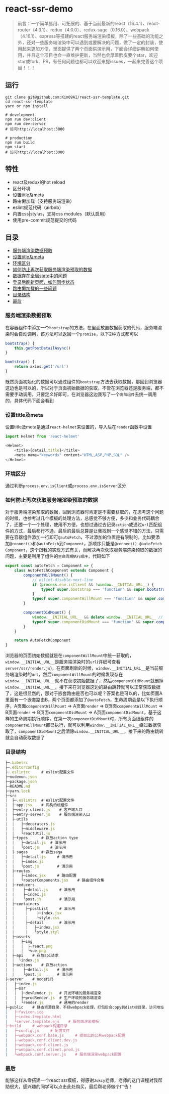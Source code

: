 # react-ssr-demo
>前言：一个简单易用、可拓展的、基于当前最新的react（16.4.1）、react-router（4.3.1）、redux（4.0.0）、redux-sage（0.16.0）、webpack（4.16.1）、express等搭建的react服务端渲染模板，除了一些基础的功能之外，还对一些服务端渲染中可以遇到或要解决的问题，做了一定的封装，使用起来更加方便，里面提供了两个页面供演示用，下面会详细讲解如何使用，并且这个项目也会一直维护更新，当然也会厚着脸皮要个star，欢迎star或fork、PR，有任何问题也都可以欢迎来提issues，一起来完善这个项目！！！

## 运行
```
git clone git@github.com:Kim09AI/react-ssr-template.git
cd react-ssr-template
yarn or npm install

# development
npm run dev:client
npm run dev:server
# 访问http://localhost:3000

# production
npm run build
npm start
# 访问http://localhost:3000
```

## 特性
- react及redux的hot reload
- 区分环境
- 设置title及meta
- 路由懒加载（支持服务端渲染）
- eslint规范代码（airbnb）
- 内置css|stylus，支持css modules（默认启用）
- 使用pre-commit规范提交的代码

## 目录
- [服务端渲染数据预取](#1)
- [设置title及meta](#2)
- [环境区分](#3)
- [如何防止再次获取服务端渲染预取的数据](#4)
- [数据存在全局state中的问题](#5)
- [登录后刷新页面，如何同步状态](#6)
- [路由懒加载的一些问题](#7)
- [目录结构](#10)
- [最后](#end)

### 服务端渲染数据预取
在容器组件中添加一个`bootstrap`的方法，在里面放置数据获取的代码，服务端渲染时会自动调用，该方法可以返回一个`promise`，以下2种方式都可以
```js
bootstrap() {
    this.getPostDetailAsync()
}

bootstrap() {
    return axios.get('/url')
}
```
既然页面初始化的数据可以通过组件的`bootstrap`方法去获取数据，那回到浏览器这边也是可以的，所以对于页面初始数据的获取，不管在浏览器还是服务端，都不需要手动调用，只要定义好即可，在浏览器这边我写了一个`高阶组件`去统一调用的，具体代码下面会看到

### 设置title及meta
设置title及meta是通过`react-helmet`来设置的，导入后在`render`函数中设置
```js
import Helmet from 'react-helmet'

<Helmet>
    <title>{detail.title}</title>
    <meta name="keywords" content="HTML,ASP,PHP,SQL" />
</Helmet>
```

### 环境区分
通过判断`process.env.isClient`或`process.env.isServer`区分

### 如何防止再次获取服务端渲染预取的数据
对于服务端渲染预取的数据，回到浏览器时肯定是不需要获取的，在思考这个问题的时候，也参考过几个模板的处理方法，总感觉不够方便，多少和业务代码耦合了，还要一个一个处理，使用不方便，也想过通过去记录`action`或通过`url`匹配组件的方式，最后都行不通，最后的最后总算是让我找到一个感觉不错的方法，只需要在容器组件添加一行即可`@autoFetch`，不过添加的位置是有限制的，比如要添加`@connect()`和`@autoFetch`到`Component`，那顺序只能是`@connect() @autoFetch Component`，这个跟我的实现方式有关，而解决再次获取服务端渲染预取的数据的问题，主要是利用了组件的`生命周期执行顺序`，代码如下
```js
export const autoFetch = Component => {
    class AutoFetchComponent extends Component {
        componentWillMount() {
            // eslint-disable-next-line
            if (process.env.isClient && !window.__INITIAL_URL__) {
                typeof super.bootstrap === 'function' && super.bootstrap()
            }
            typeof super.componentWillMount === 'function' && super.componentWillMount()
        }

        componentDidMount() {
            window.__INITIAL_URL__ && delete window.__INITIAL_URL__ // eslint-disable-line
            typeof super.componentDidMount === 'function' && super.componentDidMount()
        }
    }

    return AutoFetchComponent
}
```
浏览器的页面初始数据就是在`componentWillMount`中统一获取的，`window.__INITIAL_URL__`是服务端渲染时的`url`(详细可查看`server/ssr/render.js`)，在页面刷新的时候，`window.__INITIAL_URL__`是当前服务端渲染时的`url`，然后`componentWillMount`的时候发现存在`window.__INITIAL_URL__`就不在获取初始数据了，然后`componentDidMount`就删掉`window.__INITIAL_URL__`，接下来在浏览器这边的路由跳转就可以正常获取数据了，这是很显然的，那对于嵌套路由是否也可以呢？答案也是可以的，比如页面A里面有一个嵌套路由B，两个页面都添加了`@autoFetch`，生命周期会是以下执行顺序，A页面`componentWillMount` => A页面`render` => B页面`componentWillMount` => B页面`render` => B页面`componentDidMount` => A页面`componentDidMount`，基于这样的生命周期执行顺序，在第一次`componentDidMount`时，所有页面级组件的`componentWillMount`都已执行，就可以利用`window.__INITIAL_URL__`绕过数据获取了，`componentDidMount`之后清除`window.__INITIAL_URL__`，接下来的路由跳转就会自动获取数据了

### 目录结构
```js
├─.babelrc
├─.editorconfig
├─.eslintrc     # eslint配置文件
├─nodemon.json
├─package.json
├─README.md
├─yarn.lock
├─src
|  ├─.eslintrc  # eslint配置文件
|  ├─app.jsx    # 同构的根组件
|  ├─entry-client.js    # 客户端入口
|  ├─entry-server.js    # 服务端渲染入口
|  ├─utils
|  |   ├─decorators.js
|  |   ├─middleware.js
|  |   └reactUtil.js
|  ├─types      # 存放action type
|  |   ├─detail.js  # 演示用
|  |   └post.js     # 演示用
|  ├─sagas      # 存放saga
|  |   ├─detail.js     # 演示用
|  |   ├─index.js
|  |   └post.js        # 演示用
|  ├─routes
|  |   ├─index.jsx     # 路由配置
|  |   └routerComponents.jsx    # 路由组件合集
|  ├─reducers
|  |    ├─detail.js     # 演示用
|  |    ├─index.js
|  |    └post.js        # 演示用
|  ├─containers
|  |     ├─postList     # 演示用
|  |     |    ├─index.jsx
|  |     |    └style.css
|  |     ├─detail       # 演示用
|  |     |   ├─index.jsx
|  |     |   └style.styl
|  ├─assets
|  |   ├─img
|  |   |  ├─react.png
|  |   |  └vue.png
|  ├─api    # 存放api请求
|  |  └index.js
|  ├─actions    # 存放action
|  |    ├─detail.js    # 演示用
|  |    └post.js       # 演示用
├─server    # node代码
|   ├─index.js
|   ├─ssr
|   |  ├─devRender.js   # 开发环境的服务端渲染
|   |  ├─prodRender.js  # 生产环境的服务端渲染
|   |  └render.js       # 通用的render
├─public    # 静态资源目录，不经webpack处理，打包后会copy到dist根目录，访问地址如: /favicon.ico
|   ├─favicon.ico
|   ├─index.template.html
|   └server.template.ejs    # 服务端渲染模板
├─build     # webpack构建目录
|   ├─config.js     # 配置文件
|   ├─webpack.conf.base.js     # 提取出的公共webpack配置
|   ├─webpack.conf.client.dev.js
|   ├─webpack.conf.client.js
|   ├─webpack.conf.client.prod.js
|   └webpack.conf.server.js    # 服务端渲染webpack配置

```

### 最后
能够这样从零搭建一个react ssr模板，得感谢`Jokcy`老师，老师的这门课程对我帮助很大，感兴趣的同学可以点击此处购买，最后帮老师做个广告！
